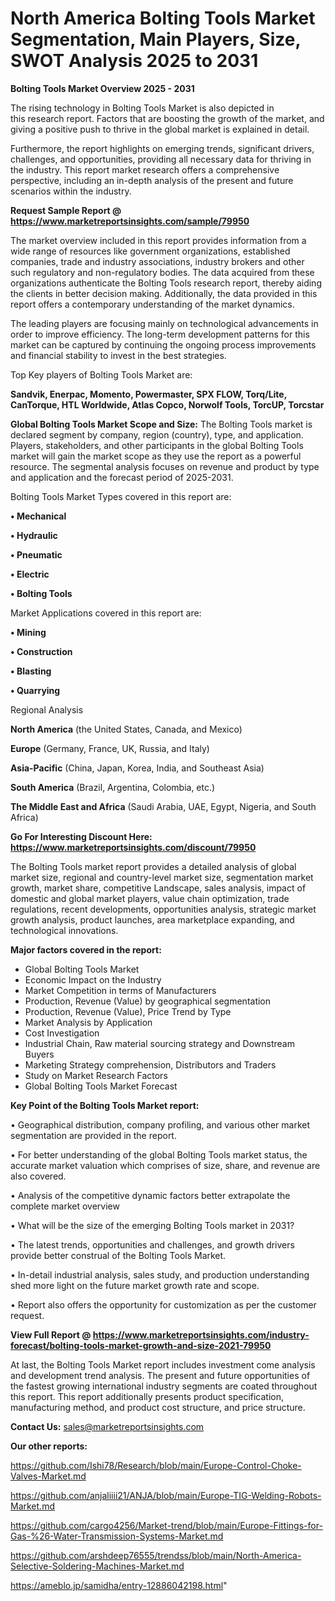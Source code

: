 # North America Bolting Tools Market Segmentation, Main Players, Size, SWOT Analysis 2025 to 2031

<Strong> Bolting Tools Market Overview 2025 - 2031</strong>

The rising technology in Bolting Tools Market is also depicted in this research report. Factors that are boosting the growth of the market, and giving a positive push to thrive in the global market is explained in detail.

Furthermore, the report highlights on emerging trends, significant drivers, challenges, and opportunities, providing all necessary data for thriving in the industry. This report market research offers a comprehensive perspective, including an in-depth analysis of the present and future scenarios within the industry.

<strong>Request Sample Report @ <a href=https://www.marketreportsinsights.com/sample/79950>https://www.marketreportsinsights.com/sample/79950</a></strong>

The market overview included in this report provides information from a wide range of resources like government organizations, established companies, trade and industry associations, industry brokers and other such regulatory and non-regulatory bodies. The data acquired from these organizations authenticate the Bolting Tools research report, thereby aiding the clients in better decision making. Additionally, the data provided in this report offers a contemporary understanding of the market dynamics.

The leading players are focusing mainly on technological advancements in order to improve efficiency. The long-term development patterns for this market can be captured by continuing the ongoing process improvements and financial stability to invest in the best strategies.

Top Key players of Bolting Tools Market are:

<strong>Sandvik, Enerpac, Momento, Powermaster, SPX FLOW, Torq/Lite, CanTorque, HTL Worldwide, Atlas Copco, Norwolf Tools, TorcUP, Torcstar</strong>

<strong><b>Global Bolting Tools Market Scope and Size:</b></strong>
The Bolting Tools market is declared segment by company, region (country), type, and application. Players, stakeholders, and other participants in the global Bolting Tools market will gain the market scope as they use the report as a powerful resource. The segmental analysis focuses on revenue and product by type and application and the forecast period of 2025-2031.

Bolting Tools Market Types covered in this report are:

<strong>• Mechanical

• Hydraulic

• Pneumatic

• Electric

• Bolting Tools</strong>

Market Applications covered in this report are:

<strong>• Mining

• Construction

• Blasting

• Quarrying</strong> 

Regional Analysis

<strong>North America</strong> (the United States, Canada, and Mexico)

<strong>Europe</strong> (Germany, France, UK, Russia, and Italy)

<strong>Asia-Pacific</strong> (China, Japan, Korea, India, and Southeast Asia)

<strong>South America</strong> (Brazil, Argentina, Colombia, etc.)

<strong>The Middle East and Africa</strong> (Saudi Arabia, UAE, Egypt, Nigeria, and South Africa)

<strong>Go For Interesting Discount Here: <a href=https://www.marketreportsinsights.com/discount/79950>https://www.marketreportsinsights.com/discount/79950</a></strong>

The Bolting Tools market report provides a detailed analysis of global market size, regional and country-level market size, segmentation market growth, market share, competitive Landscape, sales analysis, impact of domestic and global market players, value chain optimization, trade regulations, recent developments, opportunities analysis, strategic market growth analysis, product launches, area marketplace expanding, and technological innovations.

<strong><b>Major factors covered in the report:</b></strong>
<ul>
  <li>Global Bolting Tools Market </li>
  <li>Economic Impact on the Industry</li>
  <li>Market Competition in terms of Manufacturers</li>
  <li>Production, Revenue (Value) by geographical segmentation</li>
  <li>Production, Revenue (Value), Price Trend by Type</li>
  <li>Market Analysis by Application</li>
  <li>Cost Investigation</li>
  <li>Industrial Chain, Raw material sourcing strategy and Downstream Buyers</li>
  <li>Marketing Strategy comprehension, Distributors and Traders</li>
  <li>Study on Market Research Factors</li>
  <li>Global Bolting Tools Market Forecast</li>
</ul>

<strong><b>Key Point of the Bolting Tools Market report:</b></strong>

• Geographical distribution, company profiling, and various other market segmentation are provided in the report.

• For better understanding of the global Bolting Tools market status, the accurate market valuation which comprises of size, share, and revenue are also covered.

• Analysis of the competitive dynamic factors better extrapolate the complete market overview

• What will be the size of the emerging Bolting Tools market in 2031?

• The latest trends, opportunities and challenges, and growth drivers provide better construal of the Bolting Tools Market.

• In-detail industrial analysis, sales study, and production understanding shed more light on the future market growth rate and scope.

• Report also offers the opportunity for customization as per the customer request.

<strong><b>View Full Report @ <a href=https://www.marketreportsinsights.com/industry-forecast/bolting-tools-market-growth-and-size-2021-79950>https://www.marketreportsinsights.com/industry-forecast/bolting-tools-market-growth-and-size-2021-79950</a></b></strong>


At last, the Bolting Tools Market report includes investment come analysis and development trend analysis. The present and future opportunities of the fastest growing international industry segments are coated throughout this report. This report additionally presents product specification, manufacturing method, and product cost structure, and price structure.

<strong>Contact Us:</strong>
sales@marketreportsinsights.com

<strong>Our other reports:</strong>

<a href=https://github.com/Ishi78/Research/blob/main/Europe-Control-Choke-Valves-Market.md>https://github.com/Ishi78/Research/blob/main/Europe-Control-Choke-Valves-Market.md</a>

<a href=https://github.com/anjaliiii21/ANJA/blob/main/Europe-TIG-Welding-Robots-Market.md>https://github.com/anjaliiii21/ANJA/blob/main/Europe-TIG-Welding-Robots-Market.md</a>

<a href=https://github.com/cargo4256/Market-trend/blob/main/Europe-Fittings-for-Gas-%26-Water-Transmission-Systems-Market.md>https://github.com/cargo4256/Market-trend/blob/main/Europe-Fittings-for-Gas-%26-Water-Transmission-Systems-Market.md</a>

<a href=https://github.com/arshdeep76555/trendss/blob/main/North-America-Selective-Soldering-Machines-Market.md>https://github.com/arshdeep76555/trendss/blob/main/North-America-Selective-Soldering-Machines-Market.md</a>

<a href=https://ameblo.jp/samidha/entry-12886042198.html>https://ameblo.jp/samidha/entry-12886042198.html</a>"
